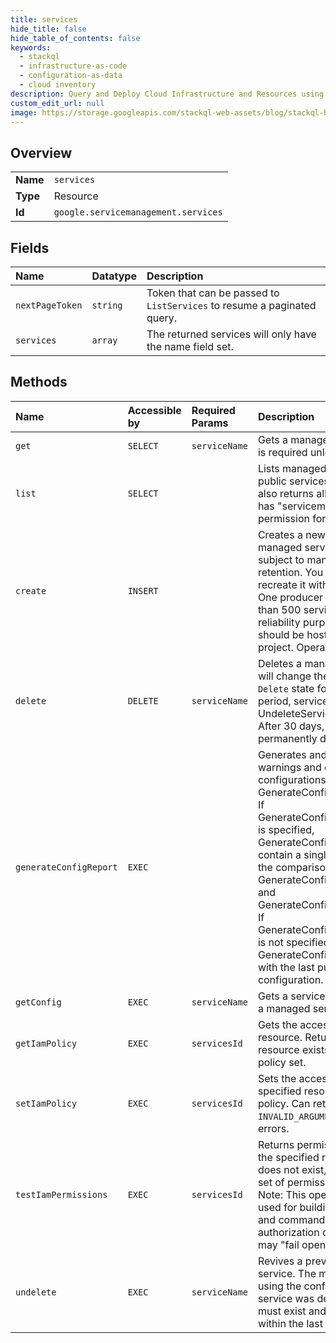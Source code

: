 ```yaml
---
title: services
hide_title: false
hide_table_of_contents: false
keywords:
  - stackql
  - infrastructure-as-code
  - configuration-as-data
  - cloud inventory
description: Query and Deploy Cloud Infrastructure and Resources using SQL
custom_edit_url: null
image: https://storage.googleapis.com/stackql-web-assets/blog/stackql-blog-post-featured-image.png
---
```

  
    

## Overview
<table><tbody>
<tr><td><b>Name</b></td><td><code>services</code></td></tr>
<tr><td><b>Type</b></td><td>Resource</td></tr>
<tr><td><b>Id</b></td><td><code>google.servicemanagement.services</code></td></tr>
</tbody></table>

## Fields
| Name | Datatype | Description |
|:-----|:---------|:------------|
| `nextPageToken` | `string` | Token that can be passed to `ListServices` to resume a paginated query. |
| `services` | `array` | The returned services will only have the name field set. |
## Methods
| Name | Accessible by | Required Params | Description |
|:-----|:--------------|:----------------|:------------|
| `get` | `SELECT` | `serviceName` | Gets a managed service. Authentication is required unless the service is public. |
| `list` | `SELECT` |  | Lists managed services. Returns all public services. For authenticated users, also returns all services the calling user has "servicemanagement.services.get" permission for. |
| `create` | `INSERT` |  | Creates a new managed service. A managed service is immutable, and is subject to mandatory 30-day data retention. You cannot move a service or recreate it within 30 days after deletion. One producer project can own no more than 500 services. For security and reliability purposes, a production service should be hosted in a dedicated producer project. Operation |
| `delete` | `DELETE` | `serviceName` | Deletes a managed service. This method will change the service to the `Soft-Delete` state for 30 days. Within this period, service producers may call UndeleteService to restore the service. After 30 days, the service will be permanently deleted. Operation |
| `generateConfigReport` | `EXEC` |  | Generates and returns a report (errors, warnings and changes from existing configurations) associated with GenerateConfigReportRequest.new_value If GenerateConfigReportRequest.old_value is specified, GenerateConfigReportRequest will contain a single ChangeReport based on the comparison between GenerateConfigReportRequest.new_value and GenerateConfigReportRequest.old_value. If GenerateConfigReportRequest.old_value is not specified, this method will compare GenerateConfigReportRequest.new_value with the last pushed service configuration. |
| `getConfig` | `EXEC` | `serviceName` | Gets a service configuration (version) for a managed service. |
| `getIamPolicy` | `EXEC` | `servicesId` | Gets the access control policy for a resource. Returns an empty policy if the resource exists and does not have a policy set. |
| `setIamPolicy` | `EXEC` | `servicesId` | Sets the access control policy on the specified resource. Replaces any existing policy. Can return `NOT_FOUND`, `INVALID_ARGUMENT`, and `PERMISSION_DENIED` errors. |
| `testIamPermissions` | `EXEC` | `servicesId` | Returns permissions that a caller has on the specified resource. If the resource does not exist, this will return an empty set of permissions, not a `NOT_FOUND` error. Note: This operation is designed to be used for building permission-aware UIs and command-line tools, not for authorization checking. This operation may "fail open" without warning. |
| `undelete` | `EXEC` | `serviceName` | Revives a previously deleted managed service. The method restores the service using the configuration at the time the service was deleted. The target service must exist and must have been deleted within the last 30 days. Operation |
